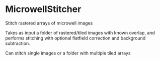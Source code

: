 # MicrowellStitcher
Stitch rastered arrays of microwell images

Takes as input a folder of rastered/tiled images with known overlap, and performs stitching with optional flatfield correction and background subtraction.

Can stitch single images or a folder with multiple tiled arrays
